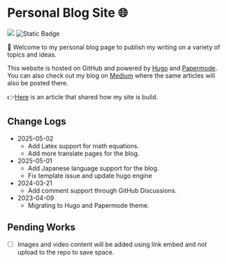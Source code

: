 ﻿# Personal Blog Site 🌐

[![](https://img.shields.io/badge/project-website-brightgreen)](https://keanteng.github.io/home/)
![Static Badge](https://img.shields.io/badge/license-MIT-blue)

👋 Welcome to my personal blog page to publish my writing on a variety of topics and ideas.

This website is hosted on GitHub and powered by [Hugo](https://gohugo.io/) and [Papermode](https://github.com/adityatelange/hugo-PaperMod). You can also check out my blog on [Medium](https://khorkeanteng.medium.com/) where the same articles will also be posted there. 

👉[Here](https://keanteng.github.io/home/docs/2023-04-09-creating-a-website-with-hugo--papermode/) is an article that shared how my site is build.

## Change Logs

- 2025-05-02
    - Add Latex support for math equations.
    - Add more translate pages for the blog.
- 2025-05-01
    - Add Japanese language support for the blog.
    - Fix template issue and update hugo engine
- 2024-03-21
    - Add comment support through GitHub Discussions.
- 2023-04-09
    - Migrating to Hugo and Papermode theme.

## Pending Works

- [ ] Images and video content will be added using link embed and not upload to the repo to save space.